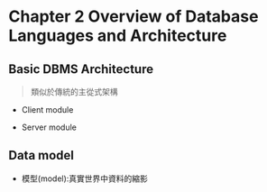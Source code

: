 # Chapter 2 Overview of Database Languages and Architecture

## Basic DBMS Architecture

> 類似於傳統的主從式架構

- Client module

- Server module

## Data model

- 模型(model):真實世界中資料的縮影